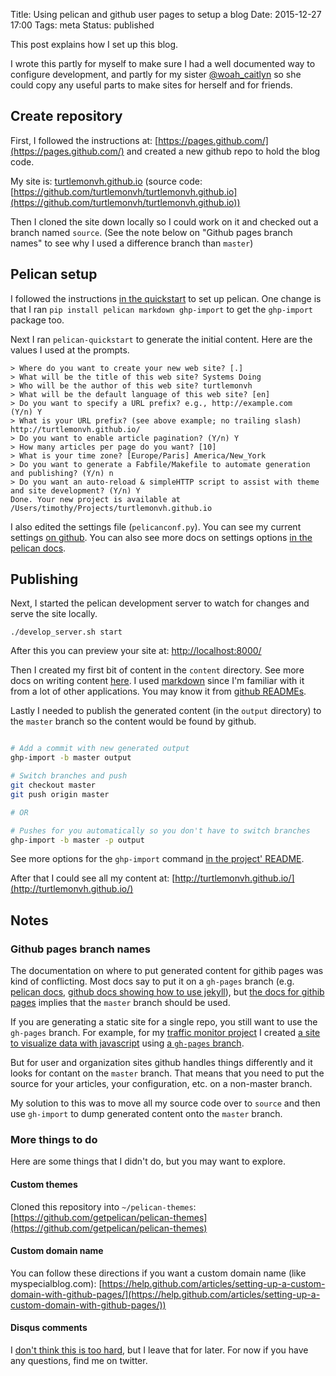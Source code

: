 Title: Using pelican and github user pages to setup a blog
Date: 2015-12-27 17:00
Tags: meta
Status: published

This post explains how I set up this blog.

I wrote this partly for myself to make sure I had a well documented way to configure development, and partly for my sister [@woah_caitlyn](https://twitter.com/woah_caitlyn) so she could copy any useful parts to make sites for herself and for friends.

## Create repository

First, I followed the instructions at: [https://pages.github.com/](https://pages.github.com/) and created a new github repo to hold the blog code. 

My site is: [turtlemonvh.github.io](turtlemonvh.github.io) (source code: [https://github.com/turtlemonvh/turtlemonvh.github.io](https://github.com/turtlemonvh/turtlemonvh.github.io))

Then I cloned the site down locally so I could work on it and checked out a branch named `source`.  (See the note below on "Github pages branch names" to see why I used a difference branch than `master`)

## Pelican setup

I followed the instructions [in the quickstart](http://docs.getpelican.com/en/stable/quickstart.html) to set up pelican.  One change is that I ran `pip install pelican markdown ghp-import` to get the `ghp-import` package too.

Next I ran `pelican-quickstart` to generate the initial content. Here are the values I used at the prompts.

    > Where do you want to create your new web site? [.]
    > What will be the title of this web site? Systems Doing
    > Who will be the author of this web site? turtlemonvh
    > What will be the default language of this web site? [en]
    > Do you want to specify a URL prefix? e.g., http://example.com   (Y/n) Y
    > What is your URL prefix? (see above example; no trailing slash) http://turtlemonvh.github.io/
    > Do you want to enable article pagination? (Y/n) Y
    > How many articles per page do you want? [10]
    > What is your time zone? [Europe/Paris] America/New_York
    > Do you want to generate a Fabfile/Makefile to automate generation and publishing? (Y/n) n
    > Do you want an auto-reload & simpleHTTP script to assist with theme and site development? (Y/n) Y
    Done. Your new project is available at /Users/timothy/Projects/turtlemonvh.github.io


I also edited the settings file (`pelicanconf.py`).  You can see my current settings [on github](https://github.com/turtlemonvh/turtlemonvh.github.io/blob/source/pelicanconf.py).  You can also see more docs on settings options [in the pelican docs](http://docs.getpelican.com/en/latest/settings.html).

## Publishing

Next, I started the pelican development server to watch for changes and serve the site locally.

    ./develop_server.sh start

After this you can preview your site at: [http://localhost:8000/](http://localhost:8000/)

Then I created my first bit of content in the `content` directory.  See more docs on writing content [here](http://docs.getpelican.com/en/latest/content.html).  I used [markdown](https://en.wikipedia.org/wiki/Markdown) since I'm familiar with it from a lot of other applications.  You may know it from [github READMEs](https://help.github.com/articles/github-flavored-markdown/).

Lastly I needed to publish the generated content (in the `output` directory) to the `master` branch so the content would be found by github.

```bash

# Add a commit with new generated output
ghp-import -b master output

# Switch branches and push
git checkout master
git push origin master

# OR

# Pushes for you automatically so you don't have to switch branches
ghp-import -b master -p output

```

See more options for the `ghp-import` command [in the project' README](https://github.com/davisp/ghp-import).

After that I could see all my content at: [http://turtlemonvh.github.io/](http://turtlemonvh.github.io/)

## Notes

### Github pages branch names

The documentation on where to put generated content for githib pages was kind of conflicting.  Most docs say to put it on a `gh-pages` branch (e.g. [pelican docs](http://docs.getpelican.com/en/stable/tips.html#publishing-to-github), [github docs showing how to use jekyll](https://help.github.com/articles/using-jekyll-with-pages/)), but [the docs for githib pages](https://pages.github.com/) implies that the `master` branch should be used.

If you are generating a static site for a single repo, you still want to use the `gh-pages` branch.  For example, for my [traffic monitor project](https://github.com/turtlemonvh/traffic-monitor) I created [a site to visualize data with javascript](http://turtlemonvh.github.io/traffic-monitor/) using [a `gh-pages` branch](https://github.com/turtlemonvh/traffic-monitor/tree/gh-pages).

But for user and organization sites github handles things differently and it looks for contant on the `master` branch.  That means that you need to put the source for your articles, your configuration, etc. on a non-master branch.

My solution to this was to move all my source code over to `source` and then use `gh-import` to dump generated content onto the `master` branch.

### More things to do

Here are some things that I didn't do, but you may want to explore.

#### Custom themes

Cloned this repository into `~/pelican-themes`: [https://github.com/getpelican/pelican-themes](https://github.com/getpelican/pelican-themes)

#### Custom domain name

You can follow these directions if you want a custom domain name (like myspecialblog.com): [https://help.github.com/articles/setting-up-a-custom-domain-with-github-pages/](https://help.github.com/articles/setting-up-a-custom-domain-with-github-pages/))

#### Disqus comments

I [don't think this is too hard](https://github.com/getpelican/pelican-plugins/tree/master/disqus_static), but I leave that for later.  For now if you have any questions, find me on twitter.


